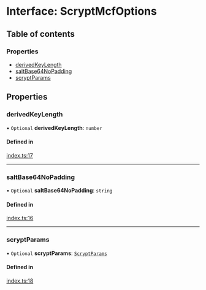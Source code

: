 # Interface: ScryptMcfOptions

## Table of contents

### Properties

- [derivedKeyLength](ScryptMcfOptions.md#derivedkeylength)
- [saltBase64NoPadding](ScryptMcfOptions.md#saltbase64nopadding)
- [scryptParams](ScryptMcfOptions.md#scryptparams)

## Properties

### derivedKeyLength

• `Optional` **derivedKeyLength**: `number`

#### Defined in

[index.ts:17](https://github.com/juanelas/scrypt-mcf/blob/bb62661/src/ts/index.ts#L17)

___

### saltBase64NoPadding

• `Optional` **saltBase64NoPadding**: `string`

#### Defined in

[index.ts:16](https://github.com/juanelas/scrypt-mcf/blob/bb62661/src/ts/index.ts#L16)

___

### scryptParams

• `Optional` **scryptParams**: [`ScryptParams`](ScryptParams.md)

#### Defined in

[index.ts:18](https://github.com/juanelas/scrypt-mcf/blob/bb62661/src/ts/index.ts#L18)
